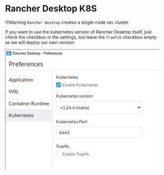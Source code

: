 # Rancher Desktop K8S

!!!Warning
    `Rancher Desktop` creates a single-node `k8s` cluster.

If you want to use the kubernetes version of Rancher Desktop itself, just check the checkbox in the settings, but leave the `Traefik` checkbox empty as we will deploy our own version:

![enable k8s](./images/rancher-desktop-settings.png)
